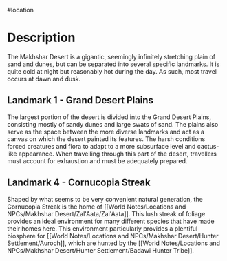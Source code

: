 #location 
# Description
The Makhshar Desert is a gigantic, seemingly infinitely stretching plain of sand and dunes, but can be separated into several specific landmarks. It is quite cold at night but reasonably hot during the day. As such, most travel occurs at dawn and dusk. 
## Landmark 1 - Grand Desert Plains
The largest portion of the desert is divided into the Grand Desert Plains, consisting mostly of sandy dunes and large swats of sand. The plains also serve as the space between the more diverse landmarks and act as a canvas on which the desert painted its features. The harsh conditions forced creatures and flora to adapt to a more subsurface level and cactus-like appearance. When travelling through this part of the desert, travellers must account for exhaustion and must be adequately prepared.
## Landmark 4 - Cornucopia Streak
Shaped by what seems to be very convenient natural generation, the Cornucopia Streak is the home of [[World Notes/Locations and NPCs/Makhshar Desert/Zal'Aata/Zal'Aata]]. This lush streak of foliage provides an ideal environment for many different species that have made their homes here. This environment particularly provides a plentiful biosphere for [[World Notes/Locations and NPCs/Makhshar Desert/Hunter Settlement/Auroch]], which are hunted by the [[World Notes/Locations and NPCs/Makhshar Desert/Hunter Settlement/Badawi Hunter Tribe]]. 
